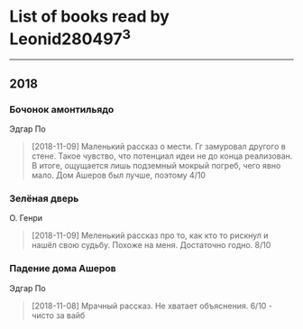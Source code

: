 # List of books read by Leonid280497<sup>3</sup>
---

## 2018

### Бочонок амонтильядо
Эдгар По
> [2018-11-09] Маленький рассказ о мести. Гг замуровал другого в стене. Такое чувство, что потенциал идеи не до конца реализован. В итоге, ощущается лишь подземный мокрый погреб, чего явно мало. Дом Ашеров был лучше, поэтому 4/10


### Зелёная дверь
О. Генри
> [2018-11-09] Меленький рассказ про то, как кто то рискнул и нашёл свою судьбу. Похоже на меня. Достаточно годно. 8/10


### Падение дома Ашеров
Эдгар По
> [2018-11-08] Мрачный рассказ. Не хватает объяснения. 6/10 - чисто за вайб



